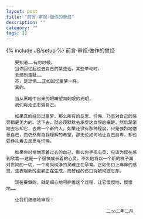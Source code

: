 ```yaml
---
layout: post
title: "前言·审视·做作的曾经"
description: ""
category: ""
tags: []
---
```

{% include JB/setup %}
	前言·审视·做作的曾经

	　　要知道……有的时候，
	　　当你回忆起过去自己的某些话，某些举动时，
	　　会感到羞耻……
	　　不，是恐惧……正如回忆噩梦一样。
	　　真的。

	　　当从黑暗中出来的眼睛望向刺眼的光明，
	　　我们将无法忍受自己。

	　　如果真的经历过噩梦，那么所有的反思、忏悔、乃至对自己的惩
	罚都是无力的。活下去，就必须默默去承受这自恨的痛楚，然后渐渐
	地去忘却它，去做一个新的人。如果还没有那种程度，只是强烈地憎
	恶自己，而仍然有自我理解的希望，那无论如何地让自己自卑，却也
	要挣扎着去反思与忏悔。

	　　如果你时常憎恶着过去的自己，那么你手抚心灵，应该为现在感
	到欣喜——这是一个很快成长着的心灵，不久他将以一个新的样子面
	对世间的一切，一个高尚纯净的灵魂正在孕育。正如伤口上痒痒的感
	觉，这表明新的皮肤正在生成，而曾经的伤口将被彻底忘却。

	　　现在要做的，就是细心地呵护着这个过程，让它慢慢地，慢慢
	地……

	　　让我们细细地审视！

	　　　　　　　　　　　　　　　　　　　　　　　二○○二年二月